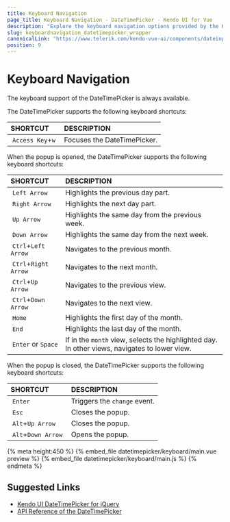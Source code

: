 ```yaml
---
title: Keyboard Navigation
page_title: Keyboard Navigation - DateTimePicker - Kendo UI for Vue
description: "Explore the keyboard navigation options provided by the Kendo UI DateTimePicker wrapper for Vue."
slug: keyboardnavigation_datetimepicker_wrapper
canonicalLink: "https://www.telerik.com/kendo-vue-ui/components/dateinputs/datetimepicker/keyboard-navigation/"
position: 9
---
```


<div><WrapperBanner link="/kendo-vue-ui/components/dateinputs/datetimepicker/keyboard-navigation"></WrapperBanner></div>

# Keyboard Navigation

The keyboard support of the DateTimePicker is always available.

The DateTimePicker supports the following keyboard shortcuts:

| SHORTCUT | DESCRIPTION |
|:--- |:--- |
| `Access Key`+`w` | Focuses the DateTimePicker.|

When the popup is opened, the DateTimePicker supports the following keyboard shortcuts:

| SHORTCUT | DESCRIPTION |
|:--- |:--- |
| `Left Arrow` | Highlights the previous day part.|
| `Right Arrow` | Highlights the next day part.|
| `Up Arrow` | Highlights the same day from the previous week.|
| `Down Arrow` | Highlights the same day from the next week.|
| `Ctrl`+`Left Arrow` | Navigates to the previous month.|
| `Ctrl`+`Right Arrow` | Navigates to the next month.|
| `Ctrl`+`Up Arrow` | Navigates to the previous view.|
| `Ctrl`+`Down Arrow` | Navigates to the next view.|
| `Home` | Highlights the first day of the month.|
| `End` | Highlights the last day of the month.|
| `Enter` or `Space` | If in the `month` view, selects the highlighted day. In other views, navigates to lower view.|

When the popup is closed, the DateTimePicker supports the following keyboard shortcuts:

| SHORTCUT | DESCRIPTION |
|:--- |:--- |
| `Enter` | Triggers the `change` event.|
| `Esc` | Closes the popup.|
| `Alt`+`Up Arrow` | Closes the popup.|
| `Alt`+`Down Arrow` | Opens the popup.|

{% meta height:450 %}
{% embed_file datetimepicker/keyboard/main.vue preview %}
{% embed_file datetimepicker/keyboard/main.js %}
{% endmeta %}


## Suggested Links

* [Kendo UI DateTimePicker for jQuery](https://docs.telerik.com/kendo-ui/controls/editors/datetimepicker/overview)
* [API Reference of the DateTimePicker](https://docs.telerik.com/kendo-ui/api/javascript/ui/datetimepicker)
